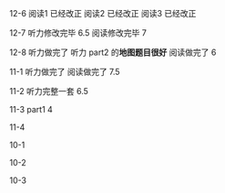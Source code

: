 12-6
阅读1 已经改正
阅读2 已经改正
阅读3 已经改正


12-7
听力修改完毕 6.5
阅读修改完毕 7


12-8
听力做完了 听力 part2 的**地图题目很好**
阅读做完了 6


11-1
听力做完了
阅读做完了 7.5


11-2 
听力完整一套 6.5 

11-3
part1  4

11-4 

10-1

10-2

10-3







